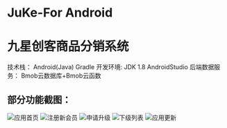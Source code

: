 # JuKe-For Android
# 九星创客商品分销系统

技术栈：
   Android(Java)
   Gradle
开发环境:
    JDK 1.8
    AndroidStudio
后端数据服务：
    Bmob云数据库+Bmob云函数
## 部分功能截图：
![应用首页](https://github.com/JenKinY/JuKe/blob/master/review/Beta1.0.0/%E9%A6%96%E9%A1%B5.png)
![注册新会员](https://github.com/JenKinY/JuKe/blob/master/review/Beta1.0.0/%E5%B8%AE%E5%8A%A9%E6%B3%A8%E5%86%8C%E6%96%B0%E4%BC%9A%E5%91%98.png)
![申请升级](https://github.com/JenKinY/JuKe/blob/master/review/Beta1.0.0/%E7%94%B3%E8%AF%B7%E5%8D%87%E7%BA%A7.png)
![下级列表](https://github.com/JenKinY/JuKe/blob/master/review/Beta1.0.0/%E4%B8%8B%E7%BA%A7%E5%88%97%E8%A1%A8.png)
![应用更新](https://github.com/JenKinY/JuKe/blob/master/review/Beta1.0.0/Bmob%E5%BA%94%E7%94%A8%E6%9B%B4%E6%96%B0%E6%9B%B4%E6%96%B0.jpg)

